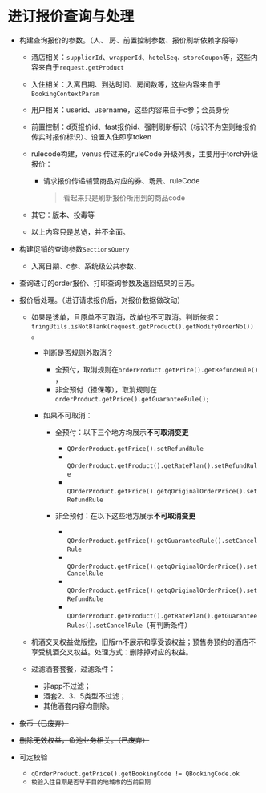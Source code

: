 # 进订报价查询与处理

* 构建查询报价的参数。（人、 房、前置控制参数、报价刷新依赖字段等）

  * 酒店相关：`supplierId`​、`wrapperId`​、`hotelSeq、storeCoupon`​等，这些内容来自于`request.getProduct`​
  * 入住相关：入离日期、到达时间、房间数等，这些内容来自于`BookingContextParam`​
  * 用户相关：userid、username，这些内容来自于c参；会员身份
  * 前置控制：d页报价id、fast报价id、强制刷新标识（标识不为空则给报价传实时报价标识）、设置入住即享token
  * rulecode构建，venus 传过来的ruleCode 升级列表，主要用于torch升级报价：

    * 请求报价传递辅营商品对应的券、场景、ruleCode

      > 看起来只是刷新报价所用到的商品code
      >
  * 其它：版本、投毒等
  * 以上内容只是总览，并不全面。
* 构建促销的查询参数`SectionsQuery`​

  * 入离日期、c参、系统级公共参数、
* 查询进订的order报价、打印查询参数及返回结果的日志。
* 报价后处理。（进订请求报价后，对报价数据做改动）

  * 如果是该单，且原单不可取消，改单也不可取消。判断依据：`tringUtils.isNotBlank(request.getProduct().getModifyOrderNo())`​。

    * 判断是否规则外取消？

      * 全预付，取消规则在`orderProduct.getPrice().getRefundRule()`​，
      * 非全预付（担保等），取消规则在`orderProduct.getPrice().getGuaranteeRule();`​
    * 如果不可取消：

      * 全预付：以下三个地方均展示**不可取消变更**

        * ​`QOrderProduct.getPrice().setRefundRule`​
        * ​`QOrderProduct.getProduct().getRatePlan().setRefundRule`​
        * ​`QOrderProduct.getPrice().getqOriginalOrderPrice().setRefundRule`​
      * 非全预付：在以下这些地方展示**不可取消变更**

        * ​`QOrderProduct.getPrice().getGuaranteeRule().setCancelRule`​
        * ​`QOrderProduct.getPrice().getqOriginalOrderPrice().setCancelRule`
        * ​​`QOrderProduct.getPrice().getqOriginalOrderPrice().setRefundRule`​
        * ​`QOrderProduct.getProduct().getRatePlan().getGuaranteeRules().setCancelRule`​（有判断条件）
  * 机酒交叉权益做版控，旧版rn不展示和享受该权益；预售券预约的酒店不享受机酒交叉权益。处理方式：删除掉对应的权益。
  * 过滤酒套套餐，过滤条件：

    * 非app不过滤；
    * 酒套2、3、5类型不过滤；
    * 其他酒套内容均删除。
* ~~象币（已废弃）~~
* ~~删除无效权益，鱼池业务相关。（已废弃）~~
* 可定校验

  * ​`qOrderProduct.getPrice().getBookingCode != QBookingCode.ok`​
  * ​`校验入住日期是否早于目的地城市的当前日期`​

‍

‍
